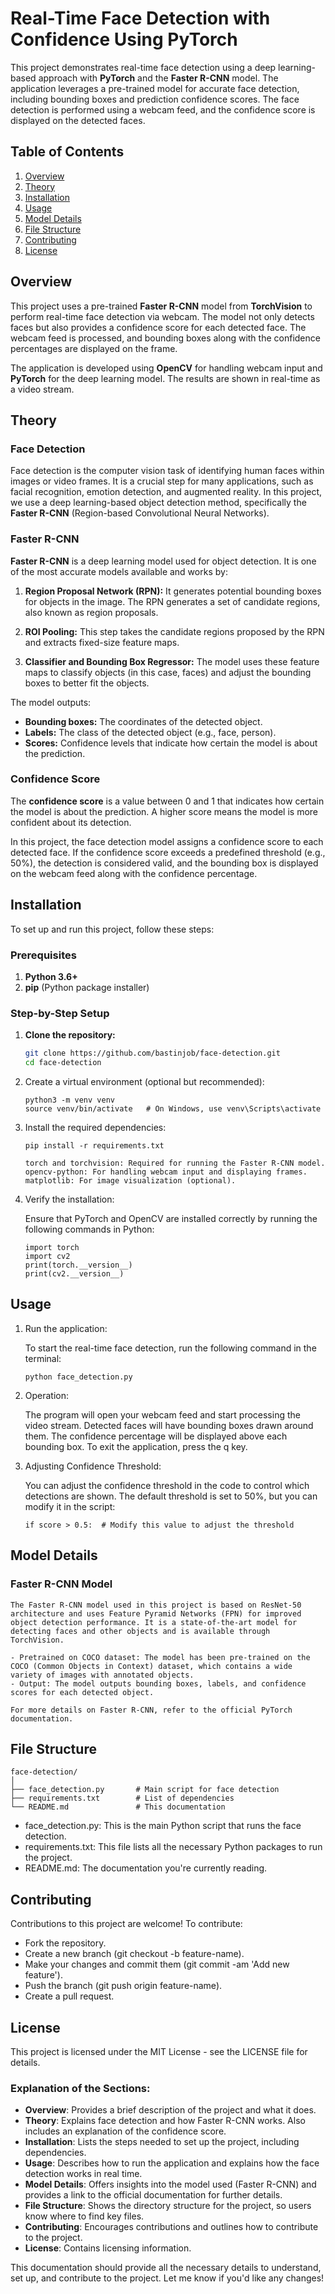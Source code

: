 # Real-Time Face Detection with Confidence Using PyTorch

This project demonstrates real-time face detection using a deep learning-based approach with **PyTorch** and the **Faster R-CNN** model. The application leverages a pre-trained model for accurate face detection, including bounding boxes and prediction confidence scores. The face detection is performed using a webcam feed, and the confidence score is displayed on the detected faces.

## Table of Contents

1. [Overview](#overview)
2. [Theory](#theory)
3. [Installation](#installation)
4. [Usage](#usage)
5. [Model Details](#model-details)
6. [File Structure](#file-structure)
7. [Contributing](#contributing)
8. [License](#license)

## Overview

This project uses a pre-trained **Faster R-CNN** model from **TorchVision** to perform real-time face detection via webcam. The model not only detects faces but also provides a confidence score for each detected face. The webcam feed is processed, and bounding boxes along with the confidence percentages are displayed on the frame.

The application is developed using **OpenCV** for handling webcam input and **PyTorch** for the deep learning model. The results are shown in real-time as a video stream.

## Theory

### Face Detection

Face detection is the computer vision task of identifying human faces within images or video frames. It is a crucial step for many applications, such as facial recognition, emotion detection, and augmented reality. In this project, we use a deep learning-based object detection method, specifically the **Faster R-CNN** (Region-based Convolutional Neural Networks).

### Faster R-CNN

**Faster R-CNN** is a deep learning model used for object detection. It is one of the most accurate models available and works by:

1. **Region Proposal Network (RPN):** It generates potential bounding boxes for objects in the image. The RPN generates a set of candidate regions, also known as region proposals.
   
2. **ROI Pooling:** This step takes the candidate regions proposed by the RPN and extracts fixed-size feature maps.
   
3. **Classifier and Bounding Box Regressor:** The model uses these feature maps to classify objects (in this case, faces) and adjust the bounding boxes to better fit the objects.

The model outputs:
- **Bounding boxes:** The coordinates of the detected object.
- **Labels:** The class of the detected object (e.g., face, person).
- **Scores:** Confidence levels that indicate how certain the model is about the prediction.

### Confidence Score

The **confidence score** is a value between 0 and 1 that indicates how certain the model is about the prediction. A higher score means the model is more confident about its detection.

In this project, the face detection model assigns a confidence score to each detected face. If the confidence score exceeds a predefined threshold (e.g., 50%), the detection is considered valid, and the bounding box is displayed on the webcam feed along with the confidence percentage.

## Installation

To set up and run this project, follow these steps:

### Prerequisites

1. **Python 3.6+**  
2. **pip** (Python package installer)

### Step-by-Step Setup

1. **Clone the repository:**

   ```bash
   git clone https://github.com/bastinjob/face-detection.git
   cd face-detection

2. Create a virtual environment (optional but recommended):
    
    ```
    python3 -m venv venv
    source venv/bin/activate   # On Windows, use venv\Scripts\activate

3. Install the required dependencies:

    ```
    pip install -r requirements.txt

    torch and torchvision: Required for running the Faster R-CNN model.
    opencv-python: For handling webcam input and displaying frames.
    matplotlib: For image visualization (optional).

4. Verify the installation:

    Ensure that PyTorch and OpenCV are installed correctly by running the following commands in Python:

    ```
    import torch
    import cv2
    print(torch.__version__)
    print(cv2.__version__)

## Usage

1. Run the application:

    To start the real-time face detection, run the following command in the terminal:

    ```
    python face_detection.py

2. Operation:

    The program will open your webcam feed and start processing the video stream.
    Detected faces will have bounding boxes drawn around them.
    The confidence percentage will be displayed above each bounding box.
    To exit the application, press the q key.

3. Adjusting Confidence Threshold:

    You can adjust the confidence threshold in the code to control which detections are shown. The default threshold is set to 50%, but you can modify it in the script:

    ```
    if score > 0.5:  # Modify this value to adjust the threshold

## Model Details
### Faster R-CNN Model

    The Faster R-CNN model used in this project is based on ResNet-50 architecture and uses Feature Pyramid Networks (FPN) for improved object detection performance. It is a state-of-the-art model for detecting faces and other objects and is available through TorchVision.

    - Pretrained on COCO dataset: The model has been pre-trained on the COCO (Common Objects in Context) dataset, which contains a wide variety of images with annotated objects.
    - Output: The model outputs bounding boxes, labels, and confidence scores for each detected object.

    For more details on Faster R-CNN, refer to the official PyTorch documentation.

## File Structure

    face-detection/
    │
    ├── face_detection.py       # Main script for face detection
    ├── requirements.txt        # List of dependencies
    └── README.md               # This documentation

- face_detection.py: This is the main Python script that runs the face detection.
- requirements.txt: This file lists all the necessary Python packages to run the    project.
- README.md: The documentation you're currently reading.

## Contributing

Contributions to this project are welcome! To contribute:

- Fork the repository.
- Create a new branch (git checkout -b feature-name).
- Make your changes and commit them (git commit -am 'Add new feature').
- Push the branch (git push origin feature-name).
- Create a pull request.

## License

This project is licensed under the MIT License - see the LICENSE file for details.

### **Explanation of the Sections:**

- **Overview**: Provides a brief description of the project and what it does.
- **Theory**: Explains face detection and how Faster R-CNN works. Also includes an explanation of the confidence score.
- **Installation**: Lists the steps needed to set up the project, including dependencies.
- **Usage**: Describes how to run the application and explains how the face detection works in real time.
- **Model Details**: Offers insights into the model used (Faster R-CNN) and provides a link to the official documentation for further details.
- **File Structure**: Shows the directory structure for the project, so users know where to find key files.
- **Contributing**: Encourages contributions and outlines how to contribute to the project.
- **License**: Contains licensing information.

This documentation should provide all the necessary details to understand, set up, and contribute to the project. Let me know if you'd like any changes!